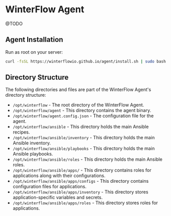 # WinterFlow Agent

@TODO

## Agent Installation

Run as root on your server:

```sh
curl -fsSL https://winterflowio.github.io/agent/install.sh | sudo bash
```

## Directory Structure

The following directories and files are part of the WinterFlow Agent's directory structure:

* `/opt/winterflow` - The root directory of the WinterFlow Agent.
* `/opt/winterflow/agent` - This directory contains the agent binary.
* `/opt/winterflow/agent.config.json` - The configuration file for the agent.
* `/opt/winterflow/ansible` - This directory holds the main Ansible recipes.
* `/opt/winterflow/ansible/inventory` - This directory holds the main Ansible inventory.
* `/opt/winterflow/ansible/playbooks` - This directory holds the main Ansible playbooks.
* `/opt/winterflow/ansible/roles` - This directory holds the main Ansible roles.
* `/opt/winterflow/ansible/apps/` - This directory contains roles for applications along with their configurations.
* `/opt/winterflow/ansible/apps/configs` - This directory contains configuration files for applications.
* `/opt/winterflow/ansible/apps/inventory` - This directory stores application-specific variables and secrets.
* `/opt/winterflow/ansible/apps/roles` - This directory stores roles for applications.